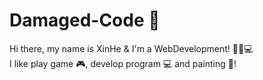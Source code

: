 # Damaged-Code 👾

  Hi there, my name is XinHe & I'm a WebDevelopment! 👾💓💻 <br/>
  I like play game 🎮, develop program 💻 and painting 🌌!<br/>
